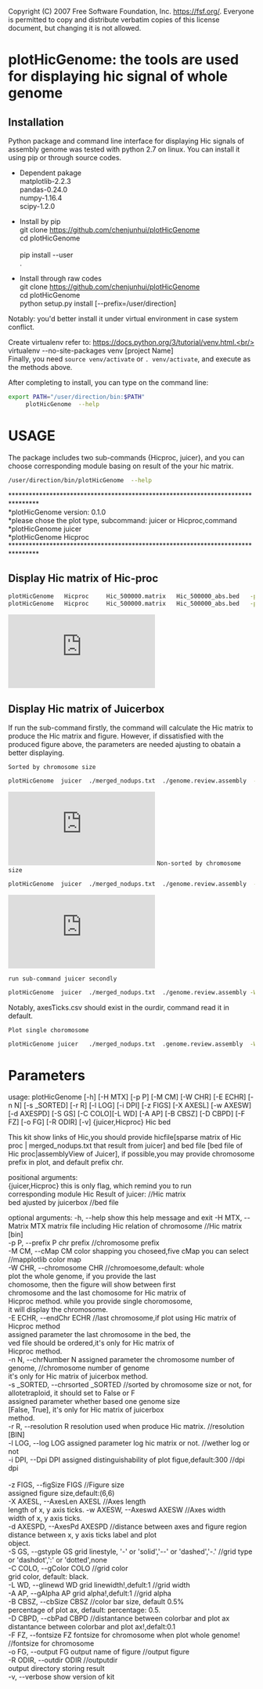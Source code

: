  Copyright (C) 2007 Free Software Foundation, Inc. <https://fsf.org/>.
 Everyone is permitted to copy and distribute verbatim copies
 of this license document, but changing it is not allowed.
 
 
 

plotHicGenome: the tools are used for displaying hic signal of whole genome
===========================================================================
Installation
----------------------------------------------------------------------------

Python package and command line interface for displaying Hic signals of assembly genome
was tested with python 2.7 on linux. You can install it using pip or through source codes.

* Dependent pakage<br/>
matplotlib-2.2.3<br/>
pandas-0.24.0<br/>
numpy-1.16.4<br/>
scipy-1.2.0<br/>

* Install by pip<br/>
   git clone  https://github.com/chenjunhui/plotHicGenome<br/>
   cd plotHicGenome<br/>  
   pip install --user<br/>  .
* Install through raw codes<br/>
  git clone  https://github.com/chenjunhui/plotHicGenome<br/>
  cd  plotHicGenome<br/>
  python  setup.py  install   [--prefix=/user/direction]<br/>

Notably: you'd better install it under virtual environment in case  system conflict.<br/>

Create virtualenv refer to:   https://docs.python.org/3/tutorial/venv.html.<br/>
  virtualenv --no-site-packages venv  [project Name]<br/>
Finally, you need `source venv/activate` or `. venv/activate`, and execute as the methods above.<br/>

After completing to install, you can type on the command line:<br/>


```Bash
export PATH="/user/direction/bin:$PATH"
     plotHicGenome  --help
```

USAGE
==============================================================================================
The package includes two sub-commands {Hicproc, juicer}, and you can choose corresponding module basing
on result of the your hic matrix.

```Bash
/user/direction/bin/plotHicGenome  --help
```
********************************************************************************<br/>
*plotHicGenome  version: 0.1.0<br/>
*please chose the plot type, subcommand: juicer or Hicproc,command<br/>
*plotHicGenome   juicer<br/>
*plotHicGenome   Hicproc<br/>
********************************************************************************<br/>

Display Hic matrix of Hic-proc
-------------------------------------------------------------------------------
```Bash
plotHicGenome   Hicproc     Hic_500000.matrix   Hic_500000_abs.bed   -p  chr  -W  whole  -E  chr20  -n  40  -r  500000  -l   T   -i  300   -z  6,6   -C  black   -L  1 -A  1  -B  "0.5%" -D 0.1    -F  6  -o  HicprocWhole.pdf    -R  ./
plotHicGenome   Hicproc     Hic_500000.matrix   Hic_500000_abs.bed   -p  chr  -W  chr1  -E  chr20  -n  40  -r  500000  -l   T   -i  300   -z  6,6   -C  black   -L  1 -A  1  -B  "0.5%" -D 0.1    -F  6  -o  Hicprocchr1.pdf    -R  ./
```
![Hicproc whole genome](https://github.com/chenjunhui/plotHicGenome/blob/plotHicGenome/example/HicprocWhole.pdf)<br/>

Display Hic matrix of Juicerbox
--------------------------------------------------------------------------------------

If run the sub-command firstly, the command will calculate the Hic matrix to produce the Hic matrix and figure.
However, if dissatisfied with the produced figure above, the parameters are needed ajusting to obatain a better displaying.


`Sorted by chromosome size`
```Bash
plotHicGenome  juicer  ./merged_nodups.txt  ./genome.review.assembly  -W whole -n  24   -s  True  -l  t  -F  4   -r  500000  -X  2  -w  0.5  -d  3  -S  'dashed'  -i 300 -z 6,6  -C  'black'  -L  0.8   -A  0.8  -B  '1%' -D  0.2  -o  Juicerboxsorted.pdf    -R   ./sorted
```
![juicerbox sorted](https://github.com/chenjunhui/plotHicGenome/blob/plotHicGenome/example/JuicerboxsortedT_v2.pdf)
`Non-sorted by chromosome size`
```Bash
plotHicGenome  juicer  ./merged_nodups.txt  ./genome.review.assembly  -W whole -n  24   -s  False  -l  t  -F  4   -r  500000  -X  2  -w  0.5  -d  3  -S  'dashed'  -i 300 -z 6,6  -C  'black'  -L  0.8   -A  0.8  -B  '1%' -D  0.2  -o  JuicerboxNonsorted.pdf    -R   ./sorted
```
![juicerbox non-sorted](https://github.com/chenjunhui/plotHicGenome/blob/plotHicGenome/example/JuicerboxNtnosorted.pdf)

`run sub-command juicer secondly`
```Bash
plotHicGenome  juicer  ./merged_nodups.txt  ./genome.review.assembly -W  whole   -n  24   -l  t  -F  4   -r  500000  -X  2  -w  0.5  -d  3  -S  'dashed'  -i 300 -z 6,6  -C  'black'  -L  0.8   -A  0.8  -B  '1%' -D  0.2  -o  JuicerboxNtsortedMtx.pdf  -H  sorted/Hicmatrix.txt   -R   ./sorted
 ```
 Notably, axesTicks.csv should exist in the ourdir, command read it in default. <br/>

`Plot single choromosome`
```Bash
plotHicGenome juicer   ./merged_nodups.txt  .genome.review.assembly  -W   chr1   -n  24   -s  True  -l  t  -F  4   -r  500000  -X  2  -w  0.5  -d  3  -S  'dashed'  -i 300 -z 6,6  -C  'black'  -L  0.8   -A  0.8  -B  '1%' -D  0.2  -o  JuicerboxNtsortedMtx_testchr24.pdf  -H  ./sorted/Hicmatrix.txt   -R   ./sorted
```

Parameters
==============================================================================================================================================================================

  usage: plotHicGenome [-h] [-H MTX] [-p P] [-M CM] [-W CHR] [-E ECHR] [-n N] [-s _SORTED] [-r R] [-l LOG] [-i DPI] [-z FIGS] [-X AXESL] [-w AXESW] [-d AXESPD] [-S GS] [-C COLO][-L WD] [-A AP] [-B CBSZ] [-D CBPD] [-F FZ] [-o FG] [-R ODIR] [-v] {juicer,Hicproc} Hic bed<br/>

  This kit show links of Hic,you should provide hicfile[sparse matrix of Hic proc | merged_nodups.txt that result from juicer] and bed file [bed file of
  Hic proc|assemblyView of Juicer], if possible,you may provide chromosome prefix in plot, and default prefix chr.<br/>

  positional arguments:<br/>
    {juicer,Hicproc}      this is only flag, which remind you to run<br/>
                          corresponding module
    Hic                   Result of juicer:                                     //Hic matrix<br/>
    bed                   ajusted by juicerbox                                  //bed file<br/>

  optional arguments:
    -h, --help            show this help message and exit
    -H MTX, --Matrix MTX  matrix file including Hic relation of chromosome      //Hic matrix [bin]<br/>
    -p P, --prefix P      chr prefix                                            //chromosome prefix<br/>
    -M CM, --cMap CM      color shapping you choseed,five cMap you can select   //mapplotlib color map<br/>
    -W CHR, --chromosome CHR                                                    //chromoesome,default: whole<br/>
                          plot the whole genome, if you provide the last        <br/>
                          chomosome, then the figure will show between first<br/>
                          chromosome and the last chomosome for Hic matrix of<br/>
                          Hicproc method. while you provide single choromosome,<br/>
                          it will display the chromosome.<br/>
    -E ECHR, --endChr ECHR                                                      //last chromosome,if plot using Hic matrix of Hicproc method<br/>
                          assigned parameter the last chromosome in the bed, the<br/>
                          ved file should be ordered,it's only for Hic matrix of<br/>
                          Hicproc method.<br/>
    -n N, --chrNumber N   assigned parameter the chromosome number of genome,   //chromosome number of genome<br/>
                          it's only for Hic matrix of juicerbox method.<br/>
    -s _SORTED, --chrsorted _SORTED                                             //sorted by chromosome size or not, for allotetraploid, it should set to False or F<br/>
                          assigned parameter whether based one genome size<br/>
                          [False, True], it's only for Hic matrix of juicerbox<br/>
                          method.<br/>
    -r R, --resolution R  resolution used when produce Hic matrix.            //resolution [BIN]<br/>
    -l LOG, --log LOG     assigned parameter log hic matrix or not.           //wether log or not<br/>
    -i DPI, --Dpi DPI     assigned distinguishability of plot figue,default:300 //dpi<br/>
                          dpi<br/>   
    -z FIGS, --figSize FIGS                                                    //Figure size<br/>
                          assigned figure size,default:(6,6)<br/>
    -X AXESL, --AxesLen AXESL                                                  //Axes length<br/>
                          length of x, y axis ticks.
    -w AXESW, --Axeswd AXESW                                                  //Axes width<br/>
                          width of x, y axis ticks.<br/>
    -d AXESPD, --AxesPd AXESPD                                               //distance between axes and figure region<br/>
                          distance between x, y axis ticks label and plot<br/>
                          object.<br/>
    -S GS, --gstyple GS   grid linestyle, '-' or 'solid','--' or 'dashed','-.'   //grid type <br/>
                          or 'dashdot',':' or 'dotted',none<br/>
    -C COLO, --gColor COLO                                                       //grid color<br/>
                          grid color, default: black.<br/>
    -L WD, --glinewd WD   grid linewidth!,defult:1                              //grid width<br/>
    -A AP, --gAlpha AP    grid alpha!,defult:1                                  //grid alpha<br/>
    -B CBSZ, --cbSize CBSZ                                                      //color bar size, default 0.5%<br/>
                          percentage of plot ax, default: percentage: 0.5.<br/> 
    -D CBPD, --cbPad CBPD                                                       //distantance between colorbar and plot ax<br/>
                          distantance between colorbar and plot ax!,defalt:0.1<br/>
    -F FZ, --fontsize FZ  fontsize for chromosome when plot whole genome!        //fontsize for chromosome<br/>
    -o FG, --output FG    output name of figure                                  //output figure<br/>
    -R ODIR, --outdir ODIR                                                      //outputdir<br/>
                          output directory storing result<br/>
    -v, --verbose         show version of kit<br/>


